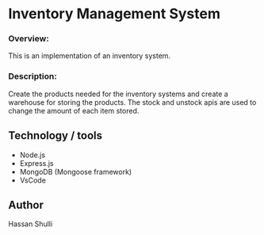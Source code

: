 # Inventory Management System
### Overview:
This is an implementation of an inventory system.

### Description:
Create the products needed for the inventory systems and create a warehouse for storing the products. The stock and unstock apis are used to change the amount of each item stored.


## Technology / tools
- Node.js
- Express.js
- MongoDB (Mongoose framework)
- VsCode


## Author
Hassan Shulli
